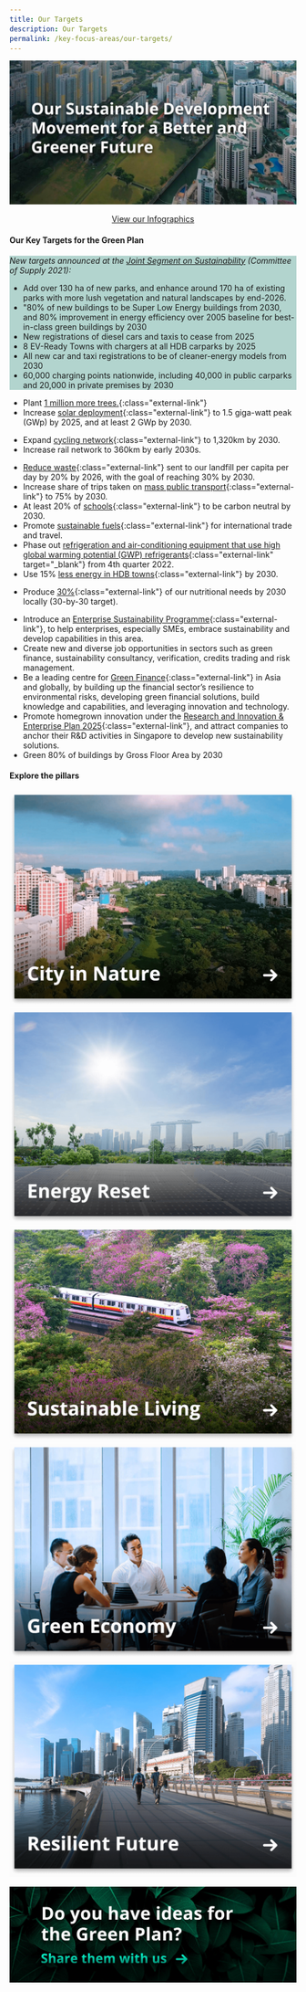 ```yaml
---
title: Our Targets
description: Our Targets
permalink: /key-focus-areas/our-targets/
---
```



<!-- #### The Green Plan is a whole-of-nation sustainable development agenda, with firm action plans touching almost every dimension of our lives.  -->
<!-- This is an opportunity for us to be pioneers in technological and policy solutions for sustainable development. Singapore will be a living laboratory which other cities around the world can pick up ideas from. -->


![Overview](/images/framework/framework_overview.jpg)
<p style="text-align: center;">
<a href="https://www.greenplan.gov.sg/resource-room/infographics" class="external-link">View our Infographics</a>
</p>

#### Our Key Targets for the Green Plan

<div style="background-color:#b2d4ce;">
<em><p>New targets announced at the <a href="/cos">Joint Segment on Sustainability</a> (Committee of Supply 2021):</p></em>
<ul>
  <li>Add over 130 ha of new parks, and enhance around 170 ha of existing parks with more lush vegetation and natural landscapes by end-2026.</li>
  <li>"80% of new buildings to be Super Low Energy buildings from 2030, and 80% improvement in energy efficiency over 2005 baseline for best-in-class green buildings by 2030</li>
  <li>New registrations of diesel cars and taxis to cease from 2025</li>
  <li>8 EV-Ready Towns with chargers at all HDB carparks by 2025</li>
  <li>All new car and taxi registrations to be of cleaner-energy models from 2030</li>
  <li>60,000 charging points nationwide, including 40,000 in public carparks and 20,000 in private premises by 2030</li>
</ul>
</div>



- Plant [1 million more trees.](../city-in-nature/#:~:text=One%20million%20more%20trees%20will%20be%20planted%20across%20our%20island){:class="external-link"}
- Increase [solar deployment](../energy-reset/#:~:text=Our%20solar%20energy%20deployment%20will%20quadruple%20by%202025){:class="external-link"} to 1.5 giga-watt peak (GWp) by 2025, and at least 2 GWp by 2030.
<!-- - [Quadruple](../energy-reset/#:~:text=Our%20solar%20energy%20deployment%20will%20quadruple%20by%202025){:class="external-link"} solar energy deployment by 2025. -->
<!-- - Become a [zero waste nation](../sustainable-living/#:~:text=zero%20waste%20nation){:class="external-link"}. -->
- Expand [cycling network](../sustainable-living/#:~:text=green%20commutes){:class="external-link"} to 1,320km by 2030.  
- Increase rail network to 360km by early 2030s.
<!-- - All newly registered cars to be [cleaner-energy models](../energy-reset/#:~:text=Transport){:class="external-link"} from 2030. -->
<!-- - Be a leader of the [green economy](../green-economy/){:class="external-link"}.   -->
- [Reduce waste](../sustainable-living/#:~:text=Circular%20Economy){:class="external-link"} sent to our landfill per capita per day by 20% by 2026, with the goal of reaching 30% by 2030. 
- Increase share of trips taken on [mass public transport](../energy-reset/#:~:text=Transport){:class="external-link"} to 75% by 2030.
- At least 20% of [schools](../sustainable-living/#:~:text=20%%20of%20schools%20to%20be%20carbon%20neutral%20by%202030){:class="external-link"} to be carbon neutral by 2030. 
- Promote [sustainable fuels](../energy-reset/#:~:text=Transport){:class="external-link"} for international trade and travel.
- Phase out [refrigeration and air-conditioning equipment that use high global warming potential (GWP) refrigerants](https://www.nea.gov.sg/media/news/news/index/nea-introduces-measures-to-reduce-greenhouse-gas-emissions-from-refrigeration-air-conditioning){:class="external-link" target="_blank"} from 4th quarter 2022.
- Use 15% [less energy in HDB towns](../energy-reset/#:~:text=Housing){:class="external-link"} by 2030.
<!-- - [Reduce domestic greenhouse emissions](../sustainable-living/#:~:text=reduce%caron%20emissions){:class="external-link"} by at least 3 million tonnes per year by 2030. -->
- Produce [30%](../resilient-future/#:~:text=30-by-30%20target){:class="external-link"} of our nutritional needs by 2030 locally (30-by-30 target).
<!-- - [Green 80% of all buildings](../energy-reset/#:~:text=Housing){:class="external-link"} over the next decade. -->
- Introduce an [Enterprise Sustainability Programme](../green-economy/#:~:text=This%20programme){:class="external-link"}, to help enterprises, especially SMEs, embrace sustainability and develop capabilities in this area.
- Create new and diverse job opportunities in sectors such as green finance, sustainability consultancy, verification, credits trading and risk management.
- Be a leading centre for [Green Finance](../green-economy/#:~:text=Green%20Finance%20Masterplan){:class="external-link"} in Asia and globally, by building up the financial sector’s resilience to environmental risks, developing green financial solutions, build knowledge and capabilities, and leveraging innovation and technology.
- Promote homegrown innovation under the [Research and Innovation & Enterprise Plan 2025](../green-economy/#:~:text=%28RIE2025%29){:class="external-link"}, and attract companies to anchor their R&D activities in Singapore to develop new sustainability solutions.
- Green 80% of buildings by Gross Floor Area by 2030


#### Explore the pillars

<div class="tile-container">
	<a class="tile-item" href="/key-focus-areas/city-in-nature"><img src="/images/framework/tile_cityinnature.png" alt="City in Nature" /></a>
	<a class="tile-item" href="/key-focus-areas/energy-reset"><img src="/images/framework/tile_energyreset.png" alt="Energy Reset" /></a>
</div>
<div class="tile-container">
	<a class="tile-item" href="/key-focus-areas/sustainable-living"><img src="/images/framework/tile_sustainableliving.png" alt="Sustainable Living" /></a>
	<a class="tile-item" href="/key-focus-areas/green-economy"><img src="/images/framework/tile_greeneconomy.png" alt="Green Economy" /></a>
</div>
<div class="tile-container">
	<a class="tile-item" href="/key-focus-areas/resilient-future"><img src="/images/framework/tile_resilientfuture.png" alt="Resilient Future" /></a>
	<!-- <a class="tile-item" href="/key-focus-areas/green-government"><img src="/images/cosgreengov2.jpg" alt="Green Government" /></a> -->
</div>

[![Ideas](/images/framework/framework_ideas.jpg)](https://form.gov.sg/6013d365bedd790011bb9c86)
